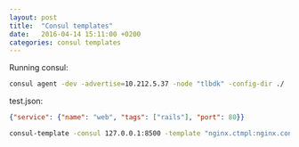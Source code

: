 ```yaml
---
layout: post
title:  "Consul templates"
date:   2016-04-14 15:11:00 +0200
categories: consul templates
---
```


Running consul:

``` bash
consul agent -dev -advertise=10.212.5.37 -node "tlbdk" -config-dir ./
```

test.json:

``` json
{"service": {"name": "web", "tags": ["rails"], "port": 80}}
```

``` bash
consul-template -consul 127.0.0.1:8500 -template "nginx.ctmpl:nginx.conf"
```
